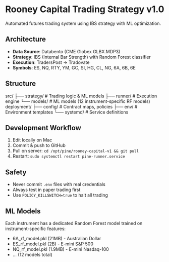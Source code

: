 # Rooney Capital Trading Strategy v1.0

Automated futures trading system using IBS strategy with ML optimization.

## Architecture
- **Data Source**: Databento (CME Globex GLBX.MDP3)
- **Strategy**: IBS (Internal Bar Strength) with Random Forest classifier
- **Execution**: TradersPost → Tradovate
- **Symbols**: ES, NQ, RTY, YM, GC, SI, HG, CL, NG, 6A, 6B, 6E

## Structure
src/
├── strategy/     # Trading logic & ML models
├── runner/       # Execution engine
└── models/       # ML models (12 instrument-specific RF models)
deployment/
├── config/       # Contract maps, policies
├── env/          # Environment templates
└── systemd/      # Service definitions

## Development Workflow
1. Edit locally on Mac
2. Commit & push to GitHub
3. Pull on server: `cd /opt/pine/rooney-capital-v1 && git pull`
4. Restart: `sudo systemctl restart pine-runner.service`

## Safety
- Never commit `.env` files with real credentials
- Always test in paper trading first
- Use `POLICY_KILLSWITCH=true` to halt all trading

## ML Models
Each instrument has a dedicated Random Forest model trained on instrument-specific features:
- 6A_rf_model.pkl (21MB) - Australian Dollar
- ES_rf_model.pkl (2B) - E-mini S&P 500
- NQ_rf_model.pkl (1.9MB) - E-mini Nasdaq-100
- ... (12 models total)
